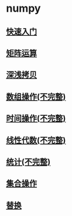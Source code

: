 # numpy

## [快速入门](quickstart.ipynb)
## [矩阵运算](matrix.ipynb)
## [深浅拷贝](copy.ipynb)
## [数组操作(不完整)](array_operation.ipynb)
## [时间操作(不完整)](time_operation.ipynb)
## [线性代数(不完整)](linalg.ipynb)
## [统计(不完整)](statistics.ipynb)
## [集合操作](set.ipynb)
## [替换](replace.ipynb)